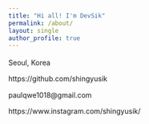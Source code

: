 ```yaml
---
title: "Hi all! I'm DevSik"
permalink: /about/
layout: single
author_profile: true
---
```


<div class="about-links">
  <p><i class="fas fa-fw fa-map-marker-alt"></i> Seoul, Korea</p>
  <p><i class="fab fa-fw fa-github"></i> <a href="https://github.com/shingyusik">https://github.com/shingyusik</a></p>
  <p><i class="fas fa-fw fa-envelope"></i> <a href="mailto:paulqwe1018@gmail.com">paulqwe1018@gmail.com</a></p>
  <p><i class="fab fa-fw fa-instagram"></i> <a href="https://www.instagram.com/shingyusik/">https://www.instagram.com/shingyusik/</a></p>
</div>

<style>
.about-links {
  font-size: 1em;
  line-height: 1.8;
}

.about-links p {
  margin: 0.5em 0;
}

.about-links a {
  text-decoration: none;
  color: inherit;
}

.about-links a:hover {
  text-decoration: underline;
}

.about-links i {
  width: 1.5em;
  text-align: center;
}
</style>